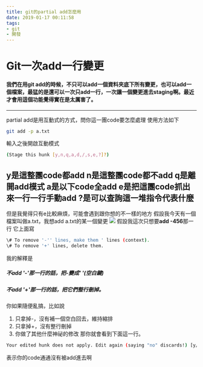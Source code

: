 ```yaml
---
title: git的partial add怎麼用
date: 2019-01-17 00:11:58
tags:
- git
- 開發
---
```

# Git一次add一行變更
#### 我們在用git add的時候，不只可以add一個資料夾底下所有變更，也可以add一個檔案，最猛的是還可以一次只add一行，一次讓一個變更進去staging啊。最近才會用這個功能覺得實在是太厲害了。
---
partial add是用互動式的方式，問你這一團code要怎麼處理
使用方法如下
```sh
git add -p a.txt
```
輸入之後開啟互動模式
```sh
(Stage this hunk [y,n,q,a,d,/,s,e,?]?)
```
y是這整團code都add
n是這整團code都不add
q是離開add模式
a是以下code全add
**e是把這團code抓出來一行一行手動add**
?是可以查詢這一堆指令代表什麼
---
但是我覺得只有e比較麻煩，可能會遇到跟你想的不一樣的地方
假設我今天有一個檔案叫做a.txt，我想add a.txt的某一個變更
![](https://imgur.com/9xkhynN.jpg)
假設我這次只想要**add -456**那一行
它上面寫
```sh
\# To remove '-'' lines, make them ' lines (context).
\# To remove '+' lines, delete them.
```
我的解釋是
##### 不add '-'那一行的話，把-變成' '(空白鍵)
##### 不add '+'那一行的話，把它們整行刪掉。
你如果隨便亂搞，比如說
1. 只拿掉-，沒有補一個空白回去，維持縮排
2. 只拿掉+，沒有整行刪掉
3. 你做了其他什麼神祕的修改
那你就會看到下面這一行。
```sh
Your edited hunk does not apply. Edit again (saying "no" discards!) [y/n]?
```
表示你的code通通沒有被add進去啊